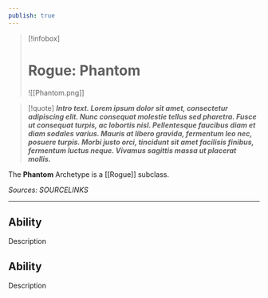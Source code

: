 ```yaml
---
publish: true
---
```

> [!infobox]
> # Rogue: Phantom
> ![[Phantom.png]]

> [!quote]
> **_Intro text. Lorem ipsum dolor sit amet, consectetur adipiscing elit. Nunc consequat molestie tellus sed pharetra. Fusce ut consequat turpis, ac lobortis nisl. Pellentesque faucibus diam et diam sodales varius. Mauris at libero gravida, fermentum leo nec, posuere turpis. Morbi justo orci, tincidunt sit amet facilisis finibus, fermentum luctus neque. Vivamus sagittis massa ut placerat mollis._**

The **Phantom** Archetype is a [[Rogue]] subclass.

*Sources: SOURCELINKS*
***
## Ability
Description
## Ability
Description